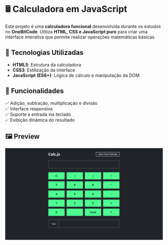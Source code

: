 # 🖩 Calculadora em JavaScript

Este projeto é uma **calculadora funcional** desenvolvida durante os estudos no **OneBitCode**. Utiliza **HTML, CSS e JavaScript puro** para criar uma interface interativa que permite realizar operações matemáticas básicas.

## 🚀 Tecnologias Utilizadas
- **HTML5**: Estrutura da calculadora
- **CSS3**: Estilização da interface
- **JavaScript (ES6+)**: Lógica de cálculo e manipulação da DOM

## 📌 Funcionalidades
✅ Adição, subtração, multiplicação e divisão  
✅ Interface responsiva  
✅ Suporte a entrada via teclado  
✅ Exibição dinâmica do resultado  

## 🖼️ Preview
![Calculadora](Screenshot_23.png)
